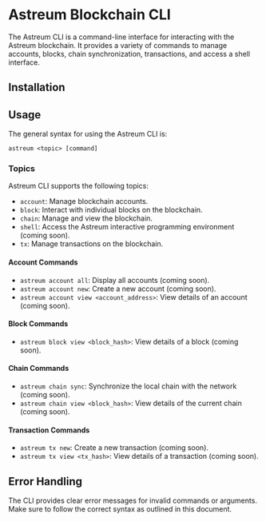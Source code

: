 # Astreum Blockchain CLI

The Astreum CLI is a command-line interface for interacting with the Astreum blockchain. It provides a variety of commands to manage accounts, blocks, chain synchronization, transactions, and access a shell interface.

## Installation

## Usage

The general syntax for using the Astreum CLI is:

    astreum <topic> [command]

### Topics

Astreum CLI supports the following topics:

- `account`: Manage blockchain accounts.
- `block`: Interact with individual blocks on the blockchain.
- `chain`: Manage and view the blockchain.
- `shell`: Access the Astreum interactive programming environment (coming soon).
- `tx`: Manage transactions on the blockchain.

#### Account Commands

- `astreum account all`: Display all accounts (coming soon).
- `astreum account new`: Create a new account (coming soon).
- `astreum account view <account_address>`: View details of an account (coming soon).

#### Block Commands

- `astreum block view <block_hash>`: View details of a block (coming soon).

#### Chain Commands

- `astreum chain sync`: Synchronize the local chain with the network (coming soon).
- `astreum chain view <block_hash>`: View details of the current chain (coming soon).

#### Transaction Commands

- `astreum tx new`: Create a new transaction (coming soon).
- `astreum tx view <tx_hash>`: View details of a transaction (coming soon).

## Error Handling

The CLI provides clear error messages for invalid commands or arguments. Make sure to follow the correct syntax as outlined in this document.
